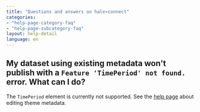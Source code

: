 ```yaml
---
title: "Questions and answers on hale»connect"
categories:
- "help-page-category-faq"
- "help-page-subcategory-faq"
layout: help-detail
language: en
---
```


<h2>My dataset using existing metadata won't publish with a <code>Feature 'TimePeriod' not found.</code> error. What can I do?</h2>

The <code>TimePeriod</code> element is currently not supported.
See the <a href="../../setup-hc/edit-metadata-config/2015-02-10-theme-edit-metadata">help page</a> about editing theme metadata.
